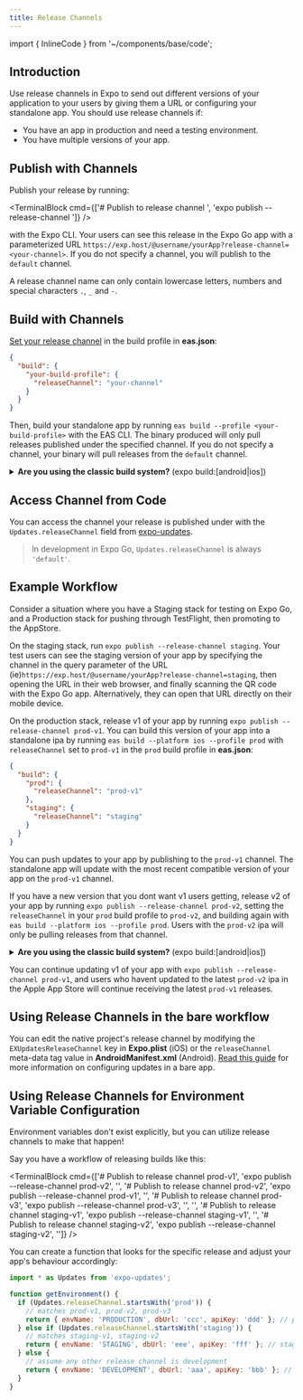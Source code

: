 ```yaml
---
title: Release Channels
---
```


import { InlineCode } from '~/components/base/code';

## Introduction

Use release channels in Expo to send out different versions of your application to your users by giving them a URL or configuring your standalone app. You should use release channels if:

- You have an app in production and need a testing environment.
- You have multiple versions of your app.

## Publish with Channels

Publish your release by running:

<TerminalBlock cmd={['# Publish to release channel <your-channel>', 'expo publish --release-channel <your-channel>']} />

with the Expo CLI. Your users can see this release in the Expo Go app with a parameterized URL `https://exp.host/@username/yourApp?release-channel=<your-channel>`. If you do not specify a channel, you will publish to the `default` channel.

A release channel name can only contain lowercase letters, numbers and special characters `.`, `_` and `-`.

## Build with Channels

[Set your release channel](/build/updates.md) in the build profile in **eas.json**:

```json
{
  "build": {
    "your-build-profile": {
      "releaseChannel": "your-channel"
    }
  }
}
```

Then, build your standalone app by running `eas build --profile <your-build-profile>` with the EAS CLI. The binary produced will only pull releases published under the specified channel. If you do not specify a channel, your binary will pull releases from the `default` channel.

<details><summary><strong>Are you using the classic build system?</strong> (<InlineCode>expo build:[android|ios]</InlineCode>)</summary> <p>

Build your standalone app by running

`expo build:ios --release-channel <your-channel>`

`expo build:android --release-channel <your-channel>`

with the Expo CLI. The binary produced will only pull releases published under the specified channel. If you do not specify a channel, your binary will pull releases from the `default` channel.

</p>
</details>

## Access Channel from Code

You can access the channel your release is published under with the `Updates.releaseChannel` field from [expo-updates](/versions/latest/sdk/updates.md).

> In development in Expo Go, `Updates.releaseChannel` is always `'default'`.

## Example Workflow

Consider a situation where you have a Staging stack for testing on Expo Go, and a Production stack for pushing through TestFlight, then promoting to the AppStore.

On the staging stack, run `expo publish --release-channel staging`. Your test users can see the staging version of your app by specifying the channel in the query parameter of the URL (ie)`https://exp.host/@username/yourApp?release-channel=staging`, then opening the URL in their web browser, and finally scanning the QR code with the Expo Go app. Alternatively, they can open that URL directly on their mobile device.

On the production stack, release v1 of your app by running `expo publish --release-channel prod-v1`. You can build this version of your app into a standalone ipa by running `eas build --platform ios --profile prod` with `releaseChannel` set to `prod-v1` in the `prod` build profile in **eas.json**:

```json
{
  "build": {
    "prod": {
      "releaseChannel": "prod-v1"
    },
    "staging": {
      "releaseChannel": "staging"
    }
  }
}
```

You can push updates to your app by publishing to the `prod-v1` channel. The standalone app will update with the most recent compatible version of your app on the `prod-v1` channel.

If you have a new version that you dont want v1 users getting, release v2 of your app by running `expo publish --release-channel prod-v2`, setting the `releaseChannel` in your `prod` build profile to `prod-v2`, and building again with `eas build --platform ios --profile prod`. Users with the `prod-v2` ipa will only be pulling releases from that channel.

<details><summary><strong>Are you using the classic build system?</strong> (<InlineCode>expo build:[android|ios]</InlineCode>)</summary> <p>

On the production stack, release v1 of your app by running `expo publish --release-channel prod-v1`. You can build this version of your app into a standalone ipa by running `expo build:ios --release-channel prod-v1`. You can push updates to your app by publishing to the `prod-v1` channel. The standalone app will update with the most recent compatible version of your app on the `prod-v1` channel.

If you have a new version that you dont want v1 users getting, release v2 of your app by running `expo publish --release-channel prod-v2` and building it with `expo build:ios --release-channel prod-v2`. Users with the `prod-v2` ipa will only be pulling releases from that channel.

</p>
</details>

You can continue updating v1 of your app with `expo publish --release-channel prod-v1`, and users who havent updated to the latest `prod-v2` ipa in the Apple App Store will continue receiving the latest `prod-v1` releases.

## Using Release Channels in the bare workflow

You can edit the native project's release channel by modifying the `EXUpdatesReleaseChannel` key in **Expo.plist** (iOS) or the `releaseChannel` meta-data tag value in **AndroidManifest.xml** (Android). [Read this guide](/bare/updating-your-app.md) for more information on configuring updates in a bare app.

## Using Release Channels for Environment Variable Configuration

Environment variables don't exist explicitly, but you can utilize release channels to make that happen!

Say you have a workflow of releasing builds like this:

<TerminalBlock cmd={['# Publish to release channel prod-v1', 'expo publish --release-channel prod-v2', '', '# Publish to release channel prod-v2', 'expo publish --release-channel prod-v1', '', '# Publish to release channel prod-v3', 'expo publish --release-channel prod-v3', '', '', '# Publish to release channel staging-v1', 'expo publish --release-channel staging-v1', '', '# Publish to release channel staging-v2', 'expo publish --release-channel staging-v2', '']} />  

You can create a function that looks for the specific release and adjust your app's behaviour accordingly:

```js
import * as Updates from 'expo-updates';

function getEnvironment() {
  if (Updates.releaseChannel.startsWith('prod')) {
    // matches prod-v1, prod-v2, prod-v3
    return { envName: 'PRODUCTION', dbUrl: 'ccc', apiKey: 'ddd' }; // prod env settings
  } else if (Updates.releaseChannel.startsWith('staging')) {
    // matches staging-v1, staging-v2
    return { envName: 'STAGING', dbUrl: 'eee', apiKey: 'fff' }; // stage env settings
  } else {
    // assume any other release channel is development
    return { envName: 'DEVELOPMENT', dbUrl: 'aaa', apiKey: 'bbb' }; // dev env settings
  }
}
```
